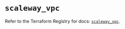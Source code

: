 # `scaleway_vpc`

Refer to the Terraform Registry for docs: [`scaleway_vpc`](https://registry.terraform.io/providers/scaleway/scaleway/2.57.0/docs/resources/vpc).
